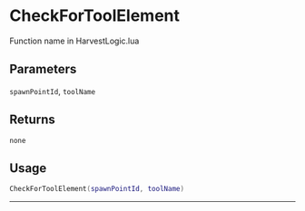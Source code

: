 # CheckForToolElement
Function name in HarvestLogic.lua
## Parameters
`spawnPointId`, `toolName`
## Returns
`none`
## Usage
```lua
CheckForToolElement(spawnPointId, toolName)
```
---
